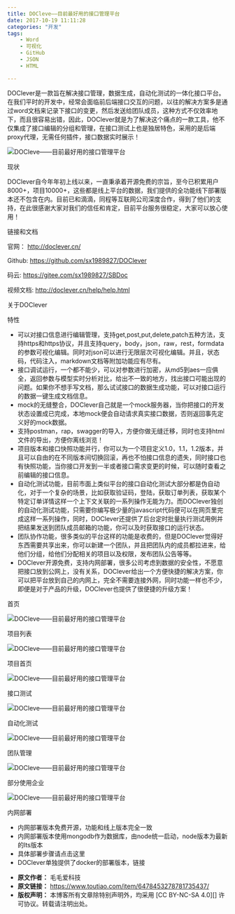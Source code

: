 ```yaml
---
title: DOCleve——目前最好用的接口管理平台
date: 2017-10-19 11:11:28
categories: "开发"
tags:
	- Word
	- 可视化
	- GitHub
	- JSON
	- HTML

---
```


DOClever是一款旨在解决接口管理，数据生成，自动化测试的一体化接口平台。在我们平时的开发中，经常会面临前后端接口交互的问题，以往的解决方案多是通过word文档来记录下接口的变更，然后发送给团队成员，这种方式不仅效率地下，而且很容易出错，因此，DOClever就是为了解决这个痛点的一款工具，他不仅集成了接口编辑的分组和管理，在接口测试上也是独居特色，采用的是后端proxy代理，无需任何插件，接口数据实时展示！  


![DOCleve——目前最好用的接口管理平台][DOCleve]

现状

DOClever自今年年初上线以来，一直秉承着开源免费的宗旨，至今已积累用户8000+，项目10000+，这些都是线上平台的数据，我们提供的全功能线下部署版本还不包含在内。目前已和滴滴，同程等互联网公司深度合作，得到了他们的支持，在此很感谢大家对我们的信任和肯定，目前平台服务很稳定，大家可以放心使用！

链接和文档

官网： http://doclever.cn/

Github: https://github.com/sx1989827/DOClever

码云: https://gitee.com/sx1989827/SBDoc

视频文档: http://doclever.cn/help/help.html

关于DOClever

特性

 *  可以对接口信息进行编辑管理，支持get,post,put,delete,patch五种方法，支持https和https协议，并且支持query，body，json，raw，rest，formdata的参数可视化编辑。同时对json可以进行无限层次可视化编辑。并且，状态码，代码注入，markdown文档等附加功能应有尽有。
 *  接口调试运行，一个都不能少，可以对参数进行加密，从md5到aes一应俱全，返回参数与模型实时分析对比，给出不一致的地方，找出接口可能出现的问题。如果你不想手写文档，那么试试接口的数据生成功能，可以对接口运行的数据一键生成文档信息。
 *  mock的无缝整合，DOClever自己就是一个mock服务器，当你把接口的开发状态设置成已完成，本地mock便会自动请求真实接口数据，否则返回事先定义好的mock数据。
 *  支持postman，rap，swagger的导入，方便你做无缝迁移，同时也支持html文件的导出，方便你离线浏览！
 *  项目版本和接口快照功能并行，你可以为一个项目定义1.0，1.1，1.2版本，并且可以自由的在不同版本间切换回滚，再也不怕接口信息的遗失，同时接口也有快照功能，当你接口开发到一半或者接口需求变更的时候，可以随时查看之前编辑的接口信息。
 *  自动化测试功能，目前市面上类似平台的接口自动化测试大部分都是伪自动化，对于一个复杂的场景，比如获取验证码，登陆，获取订单列表，获取某个特定订单详情这样一个上下文关联的一系列操作无能为力。而DOClever独创的自动化测试功能，只需要你编写极少量的javascript代码便可以在网页里完成这样一系列操作，同时，DOClever还提供了后台定时批量执行测试用例并把结果发送到团队成员邮箱的功能，你可以及时获取接口的运行状态。
 *  团队协作功能，很多类似的平台这样的功能是收费的，但是DOClever觉得好东西需要共享出来，你可以新建一个团队，并且把团队内的成员都拉进来，给他们分组，给他们分配相关的项目以及权限，发布团队公告等等。
 *  DOClever开源免费，支持内网部署，很多公司考虑到数据的安全性，不愿意把接口放到公网上，没有关系，DOClever给出一个方便快捷的解决方案，你可以把平台放到自己的内网上，完全不需要连接外网，同时功能一样也不少，即便是对于产品的升级，DOClever也提供了很便捷的升级方案！

首页

![DOCleve——目前最好用的接口管理平台][DOCleve 1]

项目列表

![DOCleve——目前最好用的接口管理平台][DOCleve 2]

项目首页

![DOCleve——目前最好用的接口管理平台][DOCleve 3]

接口测试

![DOCleve——目前最好用的接口管理平台][DOCleve 4]

自动化测试

![DOCleve——目前最好用的接口管理平台][DOCleve 5]

团队管理

![DOCleve——目前最好用的接口管理平台][DOCleve 6]

部分使用企业

![DOCleve——目前最好用的接口管理平台][DOCleve 7]

内网部署

 *  内网部署版本免费开源，功能和线上版本完全一致
 *  内网部署版本使用mongodb作为数据库，由node统一启动，node版本为最新的lts版本
 *  具体部署步骤请点击这里
 *  DOClever单独提供了docker的部署版本，链接


[DOCleve]: /pro/os/crawler/MQYA-J3R7-ZUV2.jpg
[DOCleve 1]: /pro/os/crawler/IJJV-AY3Q-RYME.jpg
[DOCleve 2]: /pro/os/crawler/Y3QM-JFVV-I322.jpg
[DOCleve 3]: /pro/os/crawler/FIIV-Y2EZ-JZZM.jpg
[DOCleve 4]: /pro/os/crawler/EJVM-FIA6-F2AF.jpg
[DOCleve 5]: /pro/os/crawler/BVFR-MFRF-ZJJ3.jpg
[DOCleve 6]: /pro/os/crawler/2MEF-RF6V-IEYF.jpg
[DOCleve 7]: /pro/os/crawler/JAQB-JRNU-3YYV.jpg
 *  **原文作者：** 毛毛爱科技
 *  **原文链接：** https://www.toutiao.com/item/6478453278781735437/
 *  **版权声明：** 本博客所有文章除特别声明外，均采用 [CC BY-NC-SA 4.0][] 许可协议。转载请注明出处。